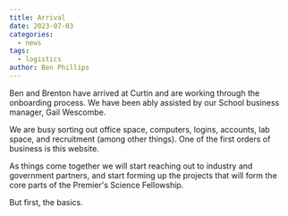```yaml
---
title: Arrival
date: 2023-07-03
categories:
  - news
tags:
  - logistics
author: Ben Phillips
---
```


Ben and Brenton have arrived at Curtin and are working through the onboarding process.  We have been ably assisted by our School business manager, Gail Wescombe.  

We are busy sorting out office space, computers, logins, accounts, lab space, and recruitment (among other things).  One of the first orders of business is this website.

As things come together we will start reaching out to industry and government partners, and start forming up the projects that will form the core parts of the Premier's Science Fellowship.

But first, the basics.